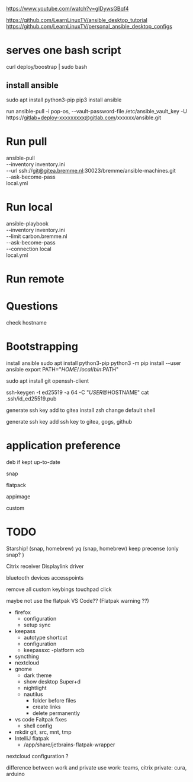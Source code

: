 https://www.youtube.com/watch?v=gIDywsGBqf4

https://github.com/LearnLinuxTV/ansible_desktop_tutorial
https://github.com/LearnLinuxTV/personal_ansible_desktop_configs


# serves one bash script
curl deploy/boostrap | sudo bash

## install ansible
sudo apt install python3-pip
pip3 install ansible

run ansible-pull -i pop-os, --vault-password-file /etc/ansible_vault_key -U https://gitlab+deploy-xxxxxxxxx@gitlab.com/xxxxxx/ansible.git

# Run pull

ansible-pull \
    --inventory inventory.ini \
    --url ssh://git@gitea.bremme.nl:30023/bremme/ansible-machines.git \
    --ask-become-pass \
    local.yml

# Run local

ansible-playbook \
    --inventory inventory.ini \
    --limit carbon.bremme.nl \
    --ask-become-pass \
    --connection local \
    local.yml

# Run remote

# Questions

check hostname

# Bootstrapping



install ansible
    sudo apt install python3-pip
    python3 -m pip install --user ansible
    export PATH="$HOME/.local/bin:$PATH"

sudo apt install git openssh-client


ssh-keygen -t ed25519 -a 64 -C "$USER@$HOSTNAME"
cat .ssh/id_ed25519.pub

generate ssh key
add to gitea
install zsh
change default shell

generate ssh key
add ssh key to gitea, gogs, github

# application preference

deb if kept up-to-date

snap

flatpack

appimage

custom


# TODO

Starship! (snap, homebrew)
yq (snap, homebrew)
keep precense (only snap? )

Citrix receiver
Displaylink driver

bluetooth devices
accesspoints

remove all custom keybings
touchpad click

maybe not use the flatpak VS Code?? (Flatpak warning ??)


* firefox
    * configuration
    * setup sync
* keepass
    * autotype shortcut
    * configuration
    * keepassxc -platform xcb
* syncthing
* nextcloud
* gnome
    * dark theme
    * show desktop Super+d
    * nightlight
    * nautilus
        * folder before files
        * create links
        * delete permanently
* vs code Faltpak fixes
    * shell config
* mkdir git, src, mnt, tmp
* IntelliJ flatpak
    * /app/share/jetbrains-flatpak-wrapper


nextcloud configuration ?


difference between work and private use
work:       teams, citrix
private:    cura, arduino